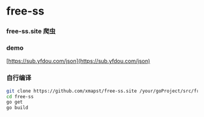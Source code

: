# free-ss
### free-ss.site 爬虫
### demo
[https://sub.yfdou.com/json](https://sub.yfdou.com/json)

### 自行编译
```bash
git clone https://github.com/xmapst/free-ss.site /your/goProject/src/free-ss
cd free-ss
go get
go build
```
